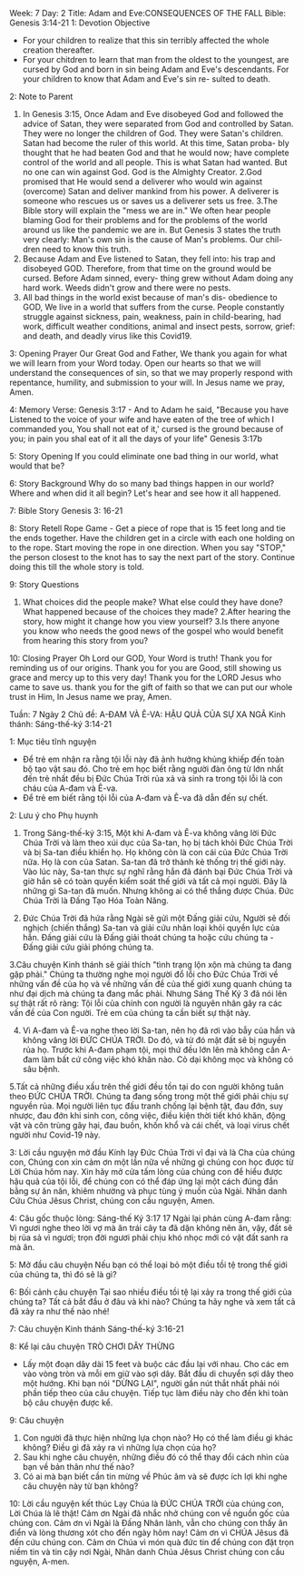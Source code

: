 Week: 7
Day: 2
Title: Adam and Eve:CONSEQUENCES OF THE FALL
Bible: Genesis 3:14-21
1: Devotion Objective
- For your children to realize that this sin terribly affected the whole creation thereafter.
- For your chitdren to learn that man from the oldest to the youngest, are cursed by God and born in sin being Adam and Eve's descendants. For your children to know that Adam and Eve's sin re- sulted to death.

2: Note to Parent
1. In Genesis 3:15, Once Adam and Eve disobeyed God and followed the advice of Satan, they were separated from God and controlled by Satan. They were no longer the children of God. They were Satan's children. Satan had become the ruler of this world. At this time, Satan proba- bly thought that he had beaten God and that he would now; have complete control of the world and all people. This is what Satan had wanted. But no one can win against God. God is the Almighty Creator.
2.God promised that He would send a deliverer who would win against (overcome) Satan and deliver mankind from his power. A deliverer is someone who rescues us or saves us a deliverer sets us free.
3.The Bible story will explain the "mess we are in." We often hear people blaming God for their problems and for the problems of the world around us like the pandemic we are in. But Genesis 3 states the truth very clearly: Man's own sin is the cause of Man's problems. Our chil- dren need to know this truth.
4. Because Adam and Eve listened to Satan, they fell into: his trap and disobeyed GOD. Therefore, from that time on the ground would be cursed. Before Adam sinned, every- thing grew without Adam doing any hard work. Weeds didn't grow and there were no pests.
5. All bad things in the world exist because of man's dis- obedience to GOD, We live in a world that suffers from the curse. People constantly struggle against sickness, pain, weakness, pain in child-bearing, had work, difficult weather conditions, animal and insect pests, sorrow, grief: and death, and deadly virus like this Covid19.

3: Opening Prayer
Our Great God and Father, We thank you again for what we will learn from your Word today. Open our hearts so that we will understand the consequences of sin, so that we may properly respond with repentance, humility, and submission to your will. In Jesus name we pray, Amen.

4: Memory Verse:
Genesis 3:17 - And to Adam he said, "Because you have Listened to the voice of your wife and have eaten of the tree of which I commanded you, You shall not eat of it,' cursed is the ground because of you; in pain you shal eat of it all the days of your life" Genesis 3:17b

5: Story Opening
If you could eliminate one bad thing in our world, what would that be?

6: Story Background
Why do so many bad things happen in our world? Where and when did it all begin? Let's hear and see how it all happened.

7: Bible Story
Genesis 3: 16-21

8: Story Retell
Rope Game - Get a piece of rope that is 15 feet long and tie the ends together. Have the children get in a circle with each one holding on to the rope. Start moving the rope in one direction. When you say "STOP," the person closest to the knot has to say the next part of the story. Continue doing this till the whole story is told.

9: Story Questions
1. What choices did the people make? What else could they have done? What happened because of the choices they made?
2.After hearing the story, how might it change how you view yourself?
3.Is there anyone you know who needs the good news of the gospel who would benefit from hearing this story from you?

10: Closing Prayer
Oh Lord our GOD, Your Word is truth! Thank you for reminding us of our origins. Thank you for you are Good, still showing us grace and mercy up to this very day! Thank you for the LORD Jesus who came to save us. thank you for the gift of faith so that we can put our whole trust in Him, In Jesus name we pray, Amen.

Tuần: 7
Ngày 2
Chủ đề: A-ĐAM VÀ Ê-VA: HẬU QUẢ CỦA SỰ XA NGÃ
Kinh thánh: Sáng-thế-ký 3:14-21

1: Mục tiêu tĩnh nguyện
- Để trẻ em nhận ra rằng tội lỗi này đã ảnh hưởng khủng khiếp đến toàn bộ tạo vật sau đó. Cho trẻ em học biết rằng người đàn ông từ lớn nhất đến trẻ nhất đều bị Đức Chúa Trời rủa xả và sinh ra trong tội lỗi là con cháu của A-đam và Ê-va.
- Để trẻ em biết rằng tội lỗi của A-đam và Ê-va đã dẫn đến sự chết.

2: Lưu ý cho Phụ huynh
1. Trong Sáng-thế-ký 3:15, Một khi A-đam và Ê-va không vâng lời Đức Chúa Trời và làm theo xúi dục của Sa-tan, họ bị tách khỏi Đức Chúa Trời và bị Sa-tan điều khiển họ. Họ không còn là con cái của Đức Chúa Trời nữa. Họ là con của Satan. Sa-tan đã trở thành kẻ thống trị thế giới này. Vào lúc này, Sa-tan thực sự nghĩ rằng hắn đã đánh bại Đức Chúa Trời và giờ hắn sẽ có toàn quyền kiểm soát thế giới và tất cả mọi người. Đây là những gì Sa-tan đã muốn. Nhưng không ai có thể thắng được Chúa. Đức Chúa Trời là Đấng Tạo Hóa Toàn Năng.

2. Đức Chúa Trời đã hứa rằng Ngài sẽ gửi một Đấng giải cứu, Người sẽ đối nghịch (chiến thắng) Sa-tan và giải cứu nhân loại khỏi quyền lực của hắn. Đấng giải cứu là Đấng giải thoát chúng ta hoặc cứu chúng ta - Đấng giải cứu  giải phóng chúng ta.

3.Câu chuyện Kinh thánh sẽ giải thích "tình trạng lộn xộn mà chúng ta đang gặp phải." Chúng ta thường nghe mọi người đổ lỗi cho Đức Chúa Trời về những vấn đề của họ và về những vấn đề của thế giới xung quanh chúng ta như đại dịch mà chúng ta đang mắc phải. Nhưng Sáng Thế Ký 3 đã nói lên sự thật rất rõ ràng: Tội lỗi của chính con người là nguyên nhân gây ra các vấn đề của Con người. Trẻ em của chúng ta cần biết sự thật này.

4. Vì A-đam và Ê-va nghe theo lời Sa-tan, nên họ đã rơi vào bẫy của hắn và không vâng lời ĐỨC CHÚA TRỜI. Do đó, và từ đó mặt đất sẽ bị nguyền rủa họ. Trước khi A-đam phạm tội, mọi thứ đều lớn lên mà không cần A-đam làm bất cứ công việc khó khăn nào. Cỏ dại không mọc và không có sâu bệnh.

5.Tất cả những điều xấu trên thế giới đều tồn tại do con người không tuân theo ĐỨC CHÚA TRỜI. Chúng ta đang sống trong một thế giới phải chịu sự nguyền rủa. Mọi người liên tục đấu tranh chống lại bệnh tật, đau đớn, suy nhược, đau đớn khi sinh con, công việc, điều kiện thời tiết khó khăn, động vật và côn trùng gây hại, đau buồn, khốn khổ và cái chết, và loại virus chết người như Covid-19 này.

3: Lời cầu nguyện mở đầu
Kính lạy Đức Chúa Trời vĩ đại và là Cha của chúng con, Chúng con xin cảm ơn một lần nữa về những gì chúng con học được từ Lời Chúa hôm nay. Xin hãy mở cửa tấm lòng của chúng con để hiểu được hậu quả của tội lỗi, để chúng con có thể đáp ứng lại một cách đúng đắn bằng sự ăn năn, khiêm nhường và phục tùng ý muốn của Ngài. Nhân danh Cứu Chúa Jêsus Christ, chúng con cầu nguyện, Amen.


4: Câu gốc thuộc lòng:
Sáng-thế Ký 3:17
17 Ngài lại phán cùng A-đam rằng: Vì ngươi nghe theo lời vợ mà ăn trái cây ta đã dặn không nên ăn, vậy, đất sẽ bị rủa sả vì ngươi; trọn đời ngươi phải chịu khó nhọc mới có vật đất sanh ra mà ăn.

5: Mở đầu câu chuyện
Nếu bạn có thể loại bỏ một điều tồi tệ trong thế giới của chúng ta, thì đó sẽ là gì?

6: Bối cảnh câu chuyện
Tại sao nhiều điều tồi tệ lại xảy ra trong thế giới của chúng ta?
Tất cả bắt đầu ở đâu và khi nào? Chúng ta hãy nghe và xem tất cả đã xảy ra như thế nào nhé!

7: Câu chuyện Kinh thánh
Sáng-thế-ký 3:16-21

8: Kể lại câu chuyện
TRÒ CHƠI DÂY THỪNG
- Lấy một đoạn dây dài 15 feet và buộc các đầu lại với nhau. Cho các em vào vòng tròn và mỗi em giữ vào sợi dây. Bắt đầu di chuyển sợi dây theo một hướng. Khi bạn nói "DỪNG LẠI", người gần nút thắt nhất phải nói phần tiếp theo của câu chuyện. Tiếp tục làm điều này cho đến khi toàn bộ câu chuyện được kể.

9: Câu chuyện
1. Con người đã thực hiện những lựa chọn nào? Họ có thể làm điều gì khác không? Điều gì đã xảy ra vì những lựa chọn của họ?
2. Sau khi nghe câu chuyện, những điều đó có thể thay đổi cách nhìn của bạn về bản thân như thế nào?
3. Có ai mà bạn biết cần tin mừng về Phúc âm và sẽ được ích lợi khi nghe câu chuyện này từ bạn không?

10: Lời cầu nguyện kết thúc
Lạy Chúa là ĐỨC CHÚA TRỜI của chúng con, Lời Chúa là lẽ thật! Cảm ơn Ngài đã nhắc nhở chúng con về nguồn gốc của chúng con. Cảm ơn vì Ngài là Đấng Nhân lành, vẫn cho chúng con thấy ân điển và lòng thương xót cho đến ngày hôm nay! Cảm ơn vì CHÚA Jêsus đã đến cứu chúng con. Cảm ơn Chúa vì món quà đức tin để chúng con đặt trọn niềm tin và tin cậy nơi Ngài, Nhân danh Chúa Jêsus Christ chúng con cầu nguyện, A-men.
